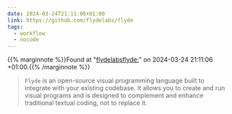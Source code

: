 ```yaml
---
date: 2024-03-24T21:11:06+01:00
link: https://github.com/flydelabs/flyde
tags:
  - workflow
  - nocode
---
```

{{% marginnote %}}Found at "[flydelabsflyde:](https://web.archive.org/web/20240324211106/https://github.com/flydelabs/flyde)" on 2024-03-24 21:11:06 +01:00.{{% /marginnote %}}

> `Flyde` is an open-source visual programming language built to integrate with your existing codebase. It allows you to create and run visual programs and is designed to complement and enhance traditional textual coding, not to replace it.